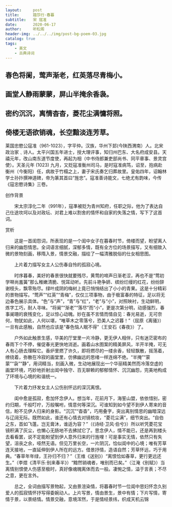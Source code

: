 ```yaml
---
layout:     post
title:      踏莎行·春暮
subtitle:   宋 寇准
date:       2020-06-17
author:     听松阁
header-img: ../../../img/post-bg-poem-03.jpg
catalog: true
tags:
    - 美文
    - 古典诗词
---
```


## 春色将阑，莺声渐老，红英落尽青梅小。
## 画堂人静雨蒙蒙，屏山半掩余香袅。
## 密约沉沉，离情杳杳，菱花尘满慵将照。
## 倚楼无语欲销魂，长空黯淡连芳草。



莱国忠愍公寇准（961-1023），字平仲。汉族，华州下邽(今陕西渭南）人。北宋政治家﹑诗人。太平兴国五年进士，授大理评事，知归州巴东、大名府成安县。天禧元年，改山南东道节度使，再起为相（中书侍郎兼吏部尚书、同平章事、景灵宫使）。天圣元年 (1023) 九月，又贬寇准衡州司马，是时寇准病笃，诏至，抱病赴衡州（今衡阳）任，病故于竹榻之上，妻子宋氏奏乞归葬故里。皇佑四年，诏翰林学士孙抃撰神道碑，帝为篆其首曰“旌忠”。寇准善诗能文，七绝尤有韵味，今传《寇忠愍诗集》三卷。



创作背景

　　宋太宗淳化二年（991年），寇凖被贬为青州知府，任职之际，他为了表达自己仕途坎坷以及对政坛、对君上难以割舍的情怀和自家的失落之情，写下了这首词。



赏析

　　这是一首闺怨词，所表现的是一个闺中女子在暮春时节，倚楼而望，盼望离人归来的幽怨情思。全词语言细腻，深郁多情，既有全方位的场景描写，又有细致入微的景物刻画，移隋入景，情景交融，描绘了一幅清雅脱俗的仕女相思图。

　　上片着力描写女主人公伤春自怜的孤寂心境。

　　时序暮春，美好的春景很快就要残尽，黄莺的啼声日渐老涩，再也不是“莺初学啭尚羞簧”那么稚嫩清脆、悦耳动听。先前斗艳争妍、缤纷烂缦的红花，纷纷辞谢枝头，飘零殆尽。绿叶成阴的梅树上竟已悄悄结出了小小的青果。这是十分精彩的景物描写。“莺声”“红英”“青梅”，仅仅三项事物，由于极富春的特征，足以将无边春色展示具体。“色”与“声”，“青”与“红”，“老”与“小”，对照映衬，生动鲜明，炼字工巧，耐人寻味。“将阑”“渐老”“落尽”而“小”，更是次第分明，动感强烈，春事阑珊的衰残变化，足以惊心动魄。妙在虽不言情而情自见：春光易逝，无可奈何，物犹如此，人何以堪，“唯草木之零落兮，恐美人之迟暮！”（屈原《离骚》）一旦有此感触，自然也应该是“春色恼人眠不得”（王安石《春夜》）了。

　　户外如此触景生感，华美的厅堂里一片冷静，更无伊人相伴，只有迷茫密布的春雨下个不停，催促春光更快地消逝。画着山水图案的精美屏风，半开半掩，可无人有心肠去理睬它。香炉里燃了许久，即将燃尽的一缕余香，轻轻飘散，摇荡着，缭绕着，弥散在冷寂的画堂里，仿佛幽远的思绪一样连绵不绝。“半掩”“蒙蒙”“袅”“静”，用词精当，刻画入微，生动地展现出一个华丽精美然而冷落空虚的画堂环境，巧妙地折射出闺中独守、百无聊赖的郁郁情怀、沉沉幽怨，完美地构成了环境与心境的和谐统一。

　　下片着力抒发女主人公伤别怀远的深沉离恨。

　　闺中愈是孤寂，愈加怀念伊人。想当年，花前月下，海誓山盟，依依惜别，密约归期，千般叮咛，万般嘱咐，情意何等深沉。可谁知到如今望不到伊人寄来的音信，盼不见伊人归来的身影。“沉沉”“杳杳”，巧用叠字，突出离别情思的幽暗深远与辽阔无际。既然如此，谁还有心情去对镜梳妆，“菱花尘满”，细节突出。“自伯之东，首如飞蓬。岂无膏沐，谁适为容？”（《诗经·卫风·伯兮》）所以听凭菱花宝镜积满了灰尘，也懒心无肠地不去拂拭它了。思念伊人，情不能已，还是再到楼头去看看罢，说不定能盼望到伊人意外归来的行旌哩！可是事实无情，依然只有失望，沮丧之余，哑然无语。但见万里长空，一片阴沉，恰似闺中的心境；唯有芳草连天接地，一直延伸到伊人所在的远方。借景抒情，造语自然；芳草怀远，巧于用典。“春草年年绿，王孙归不归？”（王维《送别》）“离恨恰如春草，更行更远还生。”（李煜《清平乐·别来春半》）“黯然销魂者，唯别而已矣。”（江淹《别赋》）当离情别恨使人伤感至极时，真好像魂魄离体而去一般。凄惋之情，溢于言表；不尽之意，更在言外。

　　总之，全词由描写景物起，又由景渲染情，将暮春时节一位闺中思妇怀念久别爱人的孤寂情怀抒写得委婉动人。上片写景，情由景生，景中有情；下片写情，寄情于景，以景结情。情景交融，意境浑然，于是情经景纬，织成天机云锦
